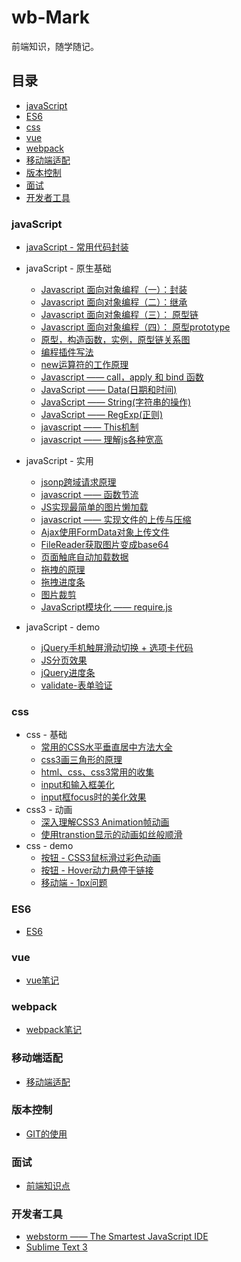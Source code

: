 # wb-Mark

前端知识，随学随记。

## 目录

- [javaScript](#javaScript)
- [ES6](#es6)
- [css](#css)
- [vue](#vue)
- [webpack](#webpack)
- [移动端适配](#移动端适配)
- [版本控制](#版本控制)
- [面试](#面试)
- [开发者工具](#开发者工具)


### javaScript

- [javaScript - 常用代码封装 ](./Marklist/NO.09)

- javaScript - 原生基础
  - [Javascript 面向对象编程（一）：封装](./Marklist/NO.02/list-5)
  - [Javascript 面向对象编程（二）：继承](./Marklist/NO.02/list-2)
  - [Javascript 面向对象编程（三）： 原型链](./Marklist/NO.02/list-3)
  - [Javascript 面向对象编程（四）： 原型prototype](./Marklist/NO.02/list-6 )
  - [原型，构造函数，实例，原型链关系图](./Marklist/NO.02/list-26 )
  - [编程插件写法](./Marklist/NO.02/list-8 )
  - [new运算符的工作原理](./Marklist/NO.02/list-25)
  - [Javascript —— call，apply 和 bind 函数](./Marklist/NO.02/list-4)
  - [JavaScript —— Data(日期和时间)](./Marklist/NO.02/list-9)
  - [JavaScript —— String(字符串的操作)](./Marklist/NO.02/list-11)
  - [JavaScript —— RegExp(正则)](./Marklist/NO.02/list-10)
  - [javascript —— This机制](./Marklist/NO.02/list-1)
  - [javascript —— 理解js各种宽高](./Marklist/NO.02/list-7)

- javaScript - 实用
  -  [jsonp跨域请求原理](./Marklist/NO.02/list-24)
  -  [javascript ——  函数节流](./Marklist/NO.02/list-12) 
  -  [JS实现最简单的图片懒加载](./Marklist/NO.02/list-21) 
  -  [javascript ——  实现文件的上传与压缩](./Marklist/NO.02/list-13) 
  -  [Ajax使用FormData对象上传文件](./Marklist/NO.02/list-14)  
  -  [FileReader获取图片变成base64](./Marklist/NO.02/list-15)
  -  [页面触底自动加载数据](./Marklist/NO.02/list-16)  
  -  [拖拽的原理](./Marklist/NO.02/list-23/list-1) 
  -  [拖拽进度条](https://liangweibiao.github.io/v-mark/Marklist/NO.02/list-23/list-2/index.html)
  -  [图片裁剪](https://liangweibiao.github.io/v-mark/Marklist/NO.02/list-23/list-3/index.html)
  -  [JavaScript模块化 —— require.js ](./Marklist/NO.02/list-17)

    
- javaScript - demo
  - [jQuery手机触屏滑动切换 + 选项卡代码](https://liangweibiao.github.io/v-mark/Marklist/NO.02/list-18/index.html)
  - [JS分页效果](https://liangweibiao.github.io/v-mark/Marklist/NO.02/list-22/index.html)
  - [jQuery进度条](https://liangweibiao.github.io/v-mark/Marklist/NO.02/list-19/index.html)
  - [validate-表单验证](https://liangweibiao.github.io/v-mark/Marklist/NO.02/list-20/index.html)

 

### css
- css - 基础
  - [常用的CSS水平垂直居中方法大全](./Marklist/NO.01/list-1)
  - [ css3画三角形的原理 ](./Marklist/NO.01/list-2)
  - [ html、css、css3常用的收集](./Marklist/NO.01/list-3)
  - [input和输入框美化](./Marklist/NO.01/list-4)
  - [input框focus时的美化效果](https://liangweibiao.github.io/v-mark/Marklist/NO.01/list-10/index.html)
-   css3 - 动画
    - [深入理解CSS3 Animation帧动画](./Marklist/NO.01/list-5)
    - [使用transtion显示的动画如丝般顺滑](./Marklist/NO.01/list-6)
-   css - demo
    - [按钮 - CSS3鼠标滑过彩色动画](https://liangweibiao.github.io/v-mark/Marklist/NO.01/list-8/index.html)
    - [按钮 - Hover动力悬停于链接](http://ianlunn.github.io/Hover/)
    - [移动端 - 1px问题](https://liangweibiao.github.io/v-mark/Marklist/NO.01/list-9/index.html)

### ES6
   - [ES6](./Marklist/NO.03)

### vue
   - [vue笔记](./Marklist/NO.08)
   
### webpack
   - [webpack笔记](https://github.com/LIANGWEIBIAO/webpack)

### 移动端适配
   - [移动端适配](./Marklist/NO.05/list-2)   

### 版本控制
   - [GIT的使用](./Marklist/NO.05/list-1)

### 面试
 - [前端知识点](./Marklist/NO.06/list-1)

### 开发者工具
- [webstorm —— The Smartest JavaScript IDE](./Marklist/NO.07/list-1)
- [Sublime Text 3](./Marklist/NO.07/list-2)
